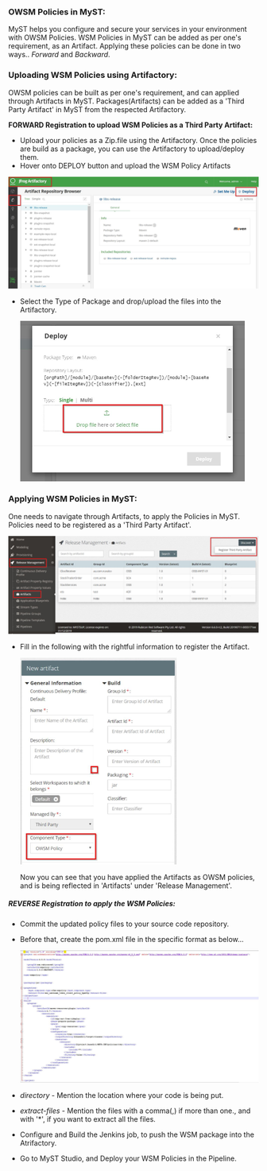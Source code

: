 ### OWSM Policies in MyST:

MyST helps you configure and secure your services in your environment with OWSM Policies. WSM Policies in MyST can be added as per one's requirement, as an Artifact. Applying these policies can be done in two ways.. *Forward* and *Backward*.



### Uploading WSM Policies using Artifactory:

OWSM policies can be built as per one's requirement, and can applied through Artifacts in MyST. Packages(Artifacts) can be added as a 'Third Party Artifact' in MyST from the respected Artifactory. 

**FORWARD Registration to upload WSM Policies as a Third Party Artifact:**

- Upload your policies as a Zip.file using the Artifactory. Once the policies are build as a package, you can use the Artifactory to upload/deploy them.
- Hover onto DEPLOY button and upload the WSM Policy Artifacts

![](img/howto-register-owsm-artifactory.jpg)



- Select the Type of Package and drop/upload the files into the Artifactory.

  
  
  <img src="img/owsm-deploy-method.jpg" style="zoom:50%;" />
  
  

### Applying WSM Policies in MyST:

One needs to navigate through Artifacts, to apply the Policies in MyST. Policies need to be registered as a 'Third Party Artifact'.

![](img/owsm-register-artifact.jpg)



- Fill in the following with the rightful information to register the Artifact.

  <img src="img/owsm-artifact-properties.jpg" style="zoom:50%;" />

  Now you can see that you have applied the Artifacts as OWSM policies, and is being reflected in 'Artifacts' under 'Release Management'.

##### **REVERSE Registration  to apply the WSM Policies:**

- Commit the updated policy files to your source code repository.

- Before that, create the pom.xml file in the specific format as below...

  ![](img/owsm-pom-file.JPG)

- *directory* - Mention the location where your code is being put.

- *extract-files* - Mention the files with a comma(,) if more than one., and with '*', if you want to extract all the files.

- Configure and Build the Jenkins job, to push the WSM package into the Atrifactory.

- Go to MyST Studio, and Deploy your WSM Policies in the Pipeline.